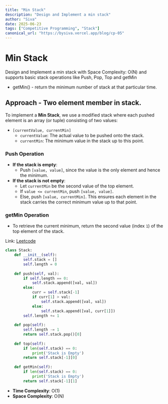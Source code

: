 ```yaml
---
title: "Min Stack"
description: "Design and Implement a min stack"
author: "Siva"
date: 2025-06-23
tags: ["Competitive Programming", "Stack"]
canonical_url: "https://bysiva.vercel.app/blog/cp-05"
---
```


# Min Stack
Design and Implement a min stack with Space Complexity: O(N) and supports basic stack operations like Push, Pop, Top and getMin
- getMin() - return the minimum number of stack at that particular time.

## Approach - Two element member in stack.

To implement a **Min Stack**, we use a modified stack where each pushed element is an array (or tuple) consisting of two values:
- `[currentValue, currentMin]`
    - `currentValue`: The actual value to be pushed onto the stack.
    - `currentMin`: The minimum value in the stack up to this point.
### Push Operation
- **If the stack is empty**:
    - Push `[value, value]`, since the value is the only element and hence the minimum.
- **If the stack is not empty**:
    - Let `currentMin` be the second value of the top element.
    - If `value <= currentMin`, push `[value, value]`.
    - Else, push `[value, currentMin]`.
This ensures each element in the stack carries the correct minimum value up to that point.
### getMin Operation
- To retrieve the current minimum, return the second value (index `1`) of the top element of the stack.

Link: [Leetcode](https://leetcode.com/problems/min-stack/description/)

```python
class Stack:
    def __init__(self):
        self.stack = []
        self.length = 0
    
    def push(self, val):
        if self.length == 0:
            self.stack.append([val, val])
        else:
            curr = self.stack[-1]
            if curr[1] > val:
                self.stack.append([val, val])
            else:
                self.stack.append([val, curr[1]])
        self.length += 1
    
    def pop(self):
        self.length -= 1
        return self.stack.pop()[0]
    
    def top(self):
        if len(self.stack) == 0:
            print('Stack is Empty')
        return self.stack[-1][0]
    
    def getMin(self):
        if len(self.stack) == 0:
            print('Stack is Empty')
        return self.stack[-1][1]
```
- **Time Complexity**: O(1)
- **Space Complexity**: O(N)